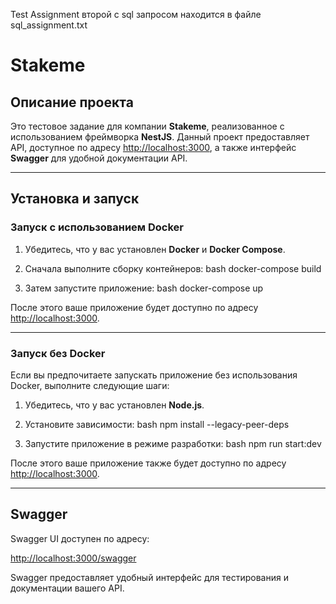 Test Assignment второй с sql запросом находится в файле sql_assignment.txt 

# Stakeme

## Описание проекта

Это тестовое задание для компании **Stakeme**, реализованное с использованием фреймворка **NestJS**. Данный проект предоставляет API, доступное по адресу [http://localhost:3000](http://localhost:3000), а также интерфейс **Swagger** для удобной документации API.

---

## Установка и запуск

### Запуск с использованием Docker

1. Убедитесь, что у вас установлен **Docker** и **Docker Compose**.
2. Сначала выполните сборку контейнеров:
bash
   docker-compose build



3. Затем запустите приложение:
bash
   docker-compose up



После этого ваше приложение будет доступно по адресу [http://localhost:3000](http://localhost:3000).

---

### Запуск без Docker

Если вы предпочитаете запускать приложение без использования Docker, выполните следующие шаги:

1. Убедитесь, что у вас установлен **Node.js**.
2. Установите зависимости:
bash
   npm install --legacy-peer-deps



3. Запустите приложение в режиме разработки:
bash
   npm run start:dev



После этого ваше приложение также будет доступно по адресу [http://localhost:3000](http://localhost:3000).

---
## Swagger

Swagger UI доступен по адресу:

[http://localhost:3000/swagger](http://localhost:3000/swagger)

Swagger предоставляет удобный интерфейс для тестирования и документации вашего API.